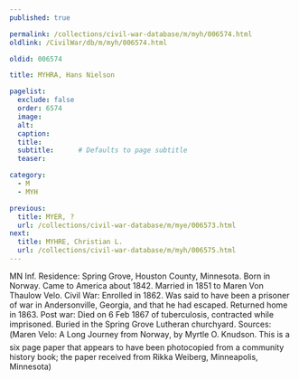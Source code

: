 ```yaml
---
published: true

permalink: /collections/civil-war-database/m/myh/006574.html
oldlink: /CivilWar/db/m/myh/006574.html

oldid: 006574

title: MYHRA, Hans Nielson

pagelist:
  exclude: false
  order: 6574
  image: 
  alt:
  caption:
  title:
  subtitle:      # Defaults to page subtitle
  teaser:

category: 
  - M 
  - MYH

previous:
  title: MYER, ?
  url: /collections/civil-war-database/m/mye/006573.html  
next:
  title: MYHRE, Christian L.
  url: /collections/civil-war-database/m/myh/006575.html   
---
```

MN Inf. Residence: Spring Grove, Houston County, Minnesota. Born in Norway. Came to America about 1842. Married in 1851 to Maren Von Thaulow Velo. Civil War: Enrolled in 1862. Was said to have been a prisoner of war in Andersonville, Georgia, and that he had escaped. Returned home in 1863. Post war: Died on 6 Feb 1867 of tuberculosis, contracted while imprisoned. Buried in the Spring Grove Lutheran churchyard. Sources: (&#147;Maren Velo: A Long Journey from Norway&#148;, by Myrtle O. Knudson. This is a six page paper that appears to have been photocopied from a community history book; the paper received from Rikka Weiberg, Minneapolis, Minnesota)